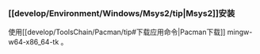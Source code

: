 ### [[develop/Environment/Windows/Msys2/tip|Msys2]]安装
使用[[develop/ToolsChain/Pacman/tip#下载应用命令|Pacman下载]] mingw-w64-x86_64-tk 。
